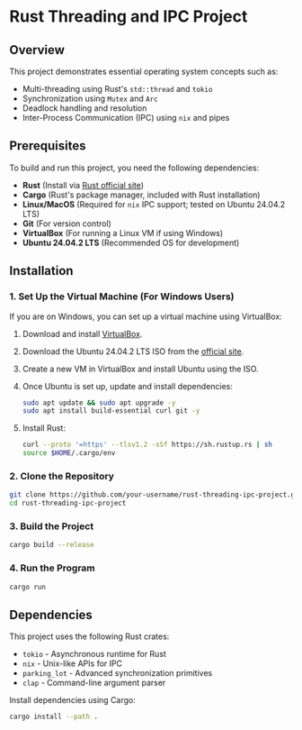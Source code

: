 # Rust Threading and IPC Project

## Overview
This project demonstrates essential operating system concepts such as:

- Multi-threading using Rust's `std::thread` and `tokio`
- Synchronization using `Mutex` and `Arc`
- Deadlock handling and resolution
- Inter-Process Communication (IPC) using `nix` and pipes

## Prerequisites
To build and run this project, you need the following dependencies:

- **Rust** (Install via [Rust official site](https://www.rust-lang.org/tools/install))
- **Cargo** (Rust's package manager, included with Rust installation)
- **Linux/MacOS** (Required for `nix` IPC support; tested on Ubuntu 24.04.2 LTS)
- **Git** (For version control)
- **VirtualBox** (For running a Linux VM if using Windows)
- **Ubuntu 24.04.2 LTS** (Recommended OS for development)

## Installation
### 1. Set Up the Virtual Machine (For Windows Users)
If you are on Windows, you can set up a virtual machine using VirtualBox:

1. Download and install [VirtualBox](https://www.virtualbox.org/).
2. Download the Ubuntu 24.04.2 LTS ISO from the [official site](https://ubuntu.com/download/desktop).
3. Create a new VM in VirtualBox and install Ubuntu using the ISO.
4. Once Ubuntu is set up, update and install dependencies:

   ```sh
   sudo apt update && sudo apt upgrade -y
   sudo apt install build-essential curl git -y
   ```

5. Install Rust:
   ```sh
   curl --proto '=https' --tlsv1.2 -sSf https://sh.rustup.rs | sh
   source $HOME/.cargo/env
   ```

### 2. Clone the Repository
```sh
git clone https://github.com/your-username/rust-threading-ipc-project.git
cd rust-threading-ipc-project
```

### 3. Build the Project
```sh
cargo build --release
```

### 4. Run the Program
```sh
cargo run
```

## Dependencies
This project uses the following Rust crates:

- `tokio` - Asynchronous runtime for Rust
- `nix` - Unix-like APIs for IPC
- `parking_lot` - Advanced synchronization primitives
- `clap` - Command-line argument parser

Install dependencies using Cargo:
```sh
cargo install --path .
```
